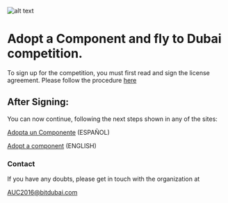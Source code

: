 ![alt text](https://github.com/bitDubai/media-kit/blob/master/Readme%20Image/Fermat%20Logotype/Fermat_Logo_3D.png "Fermat Logo")

# Adopt a Component and fly to Dubai competition.
To sign up for the competition, you must first read and sign the license agreement.
Please follow the procedure [here](https://github.com/bitdubai/contribution-program/tree/master/license-agreements/README.md)

## After Signing: 

You can now continue, following the next steps shown in any of the sites:

[Adopta un Componente](http://bitdubai.com/wp/adopta-un-componente) (ESPAÑOL)

[Adopt a component](http://bitdubai.com/wp/adopt-a-component) (ENGLISH)

### Contact	
If you have any doubts, please get in touch with the organization at

AUC2016@bitdubai.com


